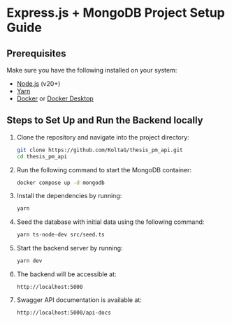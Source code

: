 # Express.js + MongoDB Project Setup Guide

## Prerequisites

Make sure you have the following installed on your system:

- [Node.js](https://nodejs.org/) (v20+)
- [Yarn](https://yarnpkg.com/)
- [Docker](https://www.docker.com/) or [Docker Desktop](https://www.docker.com/products/docker-desktop/)

## Steps to Set Up and Run the Backend locally

1. Clone the repository and navigate into the project directory:
   ```bash
   git clone https://github.com/KoltaG/thesis_pm_api.git
   cd thesis_pm_api
   ```
2. Run the following command to start the MongoDB container:
   ```bash
   docker compose up -d mongodb
   ```
3. Install the dependencies by running:
   ```bash
   yarn
   ```
4. Seed the database with initial data using the following command:
   ```bash
   yarn ts-node-dev src/seed.ts
   ```
5. Start the backend server by running:
   ```bash
   yarn dev
   ```
6. The backend will be accessible at:
   ```
   http://localhost:5000
   ```
7. Swagger API documentation is available at:
   ```
   http://localhost:5000/api-docs
   ```
